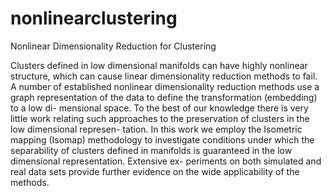 # nonlinearclustering
Nonlinear Dimensionality Reduction for Clustering


Clusters defined in low dimensional manifolds can have highly nonlinear
structure, which can cause linear dimensionality reduction methods to fail. A
number of established nonlinear dimensionality reduction methods use a graph
representation of the data to define the transformation (embedding) to a low di-
mensional space. To the best of our knowledge there is very little work relating
such approaches to the preservation of clusters in the low dimensional represen-
tation. In this work we employ the Isometric mapping (Isomap) methodology
to investigate conditions under which the separability of clusters defined in
manifolds is guaranteed in the low dimensional representation. Extensive ex-
periments on both simulated and real data sets provide further evidence on the
wide applicability of the methods.
